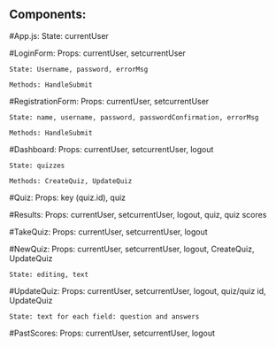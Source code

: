 ## Components: 

#App.js:
    State: currentUser

#LoginForm:
    Props: currentUser, setcurrentUser

    State: Username, password, errorMsg

    Methods: HandleSubmit

#RegistrationForm:
    Props: currentUser, setcurrentUser

    State: name, username, password, passwordConfirmation, errorMsg

    Methods: HandleSubmit

#Dashboard: 
    Props: currentUser, setcurrentUser, logout

    State: quizzes

    Methods: CreateQuiz, UpdateQuiz

#Quiz: 
    Props: key (quiz.id), quiz

#Results: 
    Props: currentUser, setcurrentUser, logout, quiz, quiz scores

#TakeQuiz: 
    Props: currentUser, setcurrentUser, logout

#NewQuiz:
    Props: currentUser, setcurrentUser, logout, CreateQuiz, UpdateQuiz

    State: editing, text


#UpdateQuiz: 
    Props: currentUser, setcurrentUser, logout, quiz/quiz id, UpdateQuiz

    State: text for each field: question and answers


#PastScores:
    Props: currentUser, setcurrentUser, logout



